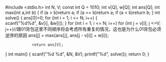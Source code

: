 #include <stdio.h>
int N, V;
const int Q = 1010;
int v[Q], w[Q];
int ans[Q];
int max(int a,int b)
{
	if (a > b)return a;
	if (a == b)return a;
	if (a < b)return b;
}
int solve()
{
	ans[0]=0;
	for (int i = 1; i <= N; i++)
	{   
		scanf("%d%d", &v[i], &w[i]);
	}
	for (int i = 1; i <= N; i++)
		for (int j = v[i]; j <=V; j++)//跟01背包这里不同顺序将会考虑所有重复的情况，这也是为什么01背包必须逆序的原因
		 ans[j] = max(ans[j], ans[j - v[i]] + w[i]);
		
				return ans[V];
}
int main()
{
	scanf("%d %d", &N, &V);
	printf("%d", solve());
	return 0;
}
